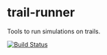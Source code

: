 trail-runner
============

Tools to run simulations on trails.

[![Build Status](https://travis-ci.org/jmoles/trail-runner.svg?branch=master)](https://travis-ci.org/jmoles/trail-runner)
